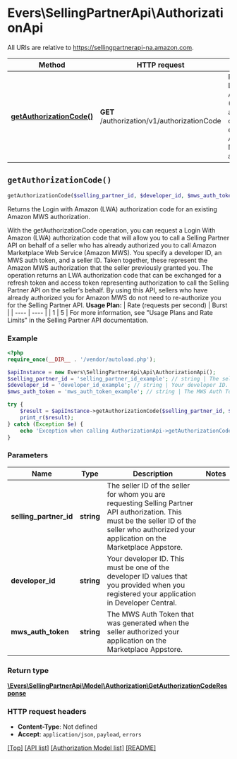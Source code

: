 # Evers\SellingPartnerApi\AuthorizationApi

All URIs are relative to https://sellingpartnerapi-na.amazon.com.

Method | HTTP request | Description
------------- | ------------- | -------------
[**getAuthorizationCode()**](AuthorizationApi.md#getAuthorizationCode) | **GET** /authorization/v1/authorizationCode | Returns the Login with Amazon (LWA) authorization code for an existing Amazon MWS authorization.


## `getAuthorizationCode()`

```php
getAuthorizationCode($selling_partner_id, $developer_id, $mws_auth_token): \Evers\SellingPartnerApi\Model\Authorization\GetAuthorizationCodeResponse
```

Returns the Login with Amazon (LWA) authorization code for an existing Amazon MWS authorization.

With the getAuthorizationCode operation, you can request a Login With Amazon (LWA) authorization code that will allow you to call a Selling Partner API on behalf of a seller who has already authorized you to call Amazon Marketplace Web Service (Amazon MWS). You specify a developer ID, an MWS auth token, and a seller ID. Taken together, these represent the Amazon MWS authorization that the seller previously granted you. The operation returns an LWA authorization code that can be exchanged for a refresh token and access token representing authorization to call the Selling Partner API on the seller's behalf. By using this API, sellers who have already authorized you for Amazon MWS do not need to re-authorize you for the Selling Partner API.  **Usage Plan:**  | Rate (requests per second) | Burst | | ---- | ---- | | 1 | 5 |  For more information, see \"Usage Plans and Rate Limits\" in the Selling Partner API documentation.

### Example

```php
<?php
require_once(__DIR__ . '/vendor/autoload.php');

$apiInstance = new Evers\SellingPartnerApi\Api\AuthorizationApi();
$selling_partner_id = 'selling_partner_id_example'; // string | The seller ID of the seller for whom you are requesting Selling Partner API authorization. This must be the seller ID of the seller who authorized your application on the Marketplace Appstore.
$developer_id = 'developer_id_example'; // string | Your developer ID. This must be one of the developer ID values that you provided when you registered your application in Developer Central.
$mws_auth_token = 'mws_auth_token_example'; // string | The MWS Auth Token that was generated when the seller authorized your application on the Marketplace Appstore.

try {
    $result = $apiInstance->getAuthorizationCode($selling_partner_id, $developer_id, $mws_auth_token);
    print_r($result);
} catch (Exception $e) {
    echo 'Exception when calling AuthorizationApi->getAuthorizationCode: ', $e->getMessage(), PHP_EOL;
}
```

### Parameters

Name | Type | Description  | Notes
------------- | ------------- | ------------- | -------------
 **selling_partner_id** | **string**| The seller ID of the seller for whom you are requesting Selling Partner API authorization. This must be the seller ID of the seller who authorized your application on the Marketplace Appstore. |
 **developer_id** | **string**| Your developer ID. This must be one of the developer ID values that you provided when you registered your application in Developer Central. |
 **mws_auth_token** | **string**| The MWS Auth Token that was generated when the seller authorized your application on the Marketplace Appstore. |

### Return type

[**\Evers\SellingPartnerApi\Model\Authorization\GetAuthorizationCodeResponse**](../Model/Authorization/GetAuthorizationCodeResponse.md)

### HTTP request headers

- **Content-Type**: Not defined
- **Accept**: `application/json`, `payload`, `errors`

[[Top]](#) [[API list]](../)
[[Authorization Model list]](../Model/Authorization)
[[README]](../../README.md)

